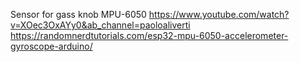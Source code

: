 Sensor for gass knob MPU-6050
https://www.youtube.com/watch?v=XOec3OxAYy0&ab_channel=paoloaliverti
https://randomnerdtutorials.com/esp32-mpu-6050-accelerometer-gyroscope-arduino/